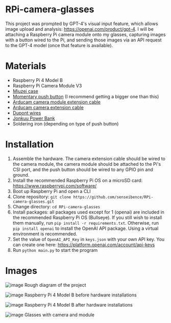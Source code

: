 # RPi-camera-glasses
This project was prompted by GPT-4's visual input feature, which allows image upload and analysis: https://openai.com/product/gpt-4. I will be attaching a Raspberry Pi camera module onto my glasses, capturing images with a button wired to the Pi, and sending those images via an API request to the GPT-4 model (once that feature is available).

# Materials
* Raspberry Pi 4 Model B
* Raspberry Pi Camera Module V3
* [Miuzei case](https://www.amazon.com/gp/product/B07VX2WDHM/ref=ppx_yo_dt_b_search_asin_title?ie=UTF8&psc=1)
* [Momentary push button](https://www.amazon.com/gp/product/B07WF76VHT/ref=ppx_yo_dt_b_search_asin_title?ie=UTF8&th=1) (I recommend getting a bigger one than this)
* [Arducam camera module extension cable](https://www.amazon.com/gp/product/B07SM6JTTM/ref=ppx_yo_dt_b_search_asin_title?ie=UTF8&psc=1)
* [Arducam camera extension cable](https://www.arducam.com/product/200mm-sensor-extension-cable-for-raspberry-pi-v2-v3-support-working-on-raspberry-pi-and-jetson-nano/)
* [Dupont wires](https://www.amazon.com/gp/product/B01EV70C78/ref=ppx_yo_dt_b_search_asin_title?ie=UTF8&th=1)
* [Jonkuu Power Bank](https://www.amazon.com/Portable-10000mAh-External-Powerpack-Compatible/dp/B07VGHLRTQ/ref=sr_1_3?hvadid=282500818530&hvdev=c&hvlocphy=9002180&hvnetw=g&hvqmt=e&hvrand=9102774611039822606&hvtargid=kwd-454222816497&hydadcr=19972_9442985&keywords=jonkuu+power+bank&qid=1688676898&sr=8-3)
* Soldering iron (depending on type of push button)

# Installation
1. Assemble the hardware. The camera extension cable should be wired to the camera module, the camera module should be attached to the Pi's CSI port, and the push button should be wired to any GPIO pin and ground.
2. Install the recommended Raspberry Pi OS on a microSD card: https://www.raspberrypi.com/software/
3. Boot up Raspberry Pi and open a CLI
4. Clone repository: ```git clone https://github.com/senseibence/RPi-camera-glasses.git```
5. Change directory: ```cd RPi-camera-glasses```
6. Install packages: all packages used except for 1 (openai) are included in the recommended Raspberry Pi OS (Bullseye). If you still wish to install them manually, run ```pip install -r requirements.txt```. Otherwise, run ```pip install openai``` to install the OpenAI API package. Using a virtual environment is recommended.
7. Set the value of ```OpenAI_API_Key``` in ```keys.json``` with your own API key. You can create one here: https://platform.openai.com/account/api-keys
8. Run ```python main.py``` to start the program

# Images
![image](https://cdn.discordapp.com/attachments/953870034227302470/1110371329825321102/IMG_1627.jpg)
Rough diagram of the project

![image](https://cdn.discordapp.com/attachments/953870034227302470/1110371318123208866/IMG_1615.jpg)
Raspberry Pi 4 Model B before hardware installations

![image](https://cdn.discordapp.com/attachments/953870034227302470/1110371329187774556/IMG_1625.jpg)
Raspberry Pi 4 Model B after hardware installations

![image](https://cdn.discordapp.com/attachments/991028278473134191/1126618381156626432/IMG-1741.jpg)
Glasses with camera and module
